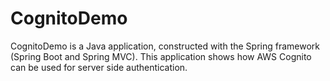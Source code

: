 # CognitoDemo
CognitoDemo is a Java application, constructed with the Spring framework (Spring Boot and Spring MVC). This application shows how AWS Cognito can be used for server side authentication.
